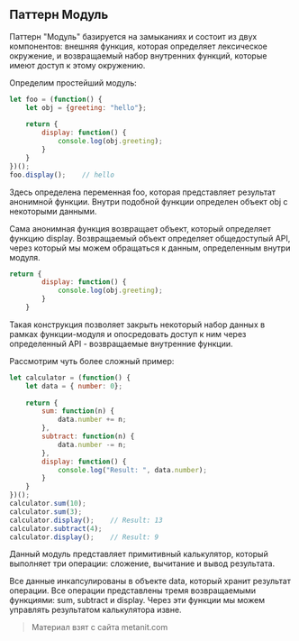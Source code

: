 ## Паттерн Модуль

Паттерн "Модуль" базируется на замыканиях и состоит из двух компонентов: внешняя функция, которая определяет лексическое окружение, и возвращаемый набор внутренних функций, которые имеют доступ к этому окружению.

Определим простейший модуль:

```js
let foo = (function() {
    let obj = {greeting: "hello"};
    
    return {
        display: function() {
            console.log(obj.greeting);
        }
    }
})();
foo.display();    // hello
```

Здесь определена переменная foo, которая представляет результат анонимной функции. Внутри подобной функции определен объект obj с некоторыми данными.

Сама анонимная функция возвращает объект, который определяет функцию display. Возвращаемый объект определяет общедоступый API, через который мы можем обращаться к данным, определенным внутри модуля.

```js
return {
        display: function() {
            console.log(obj.greeting);
        }
    }
```

Такая конструкция позволяет закрыть некоторый набор данных в рамках функции-модуля и опосредовать доступ к ним через определенный API - возвращаемые внутренние функции.

Рассмотрим чуть более сложный пример:

```js
let calculator = (function() {
    let data = { number: 0};
    
    return {
        sum: function(n) {
            data.number += n;
        },
        subtract: function(n) {
            data.number -= n;
        },
        display: function() {
            console.log("Result: ", data.number);
        }
    }
})();
calculator.sum(10);
calculator.sum(3);
calculator.display();    // Result: 13
calculator.subtract(4);
calculator.display();    // Result: 9
```

Данный модуль представляет примитивный калькулятор, который выполняет три операции: сложение, вычитание и вывод результата.

Все данные инкапсулированы в объекте data, который хранит результат операции. Все операции представлены тремя возвращаемыми функциями: sum, subtract и display. Через эти функции мы можем управлять результатом калькулятора извне.


> Материал взят с сайта metanit.com